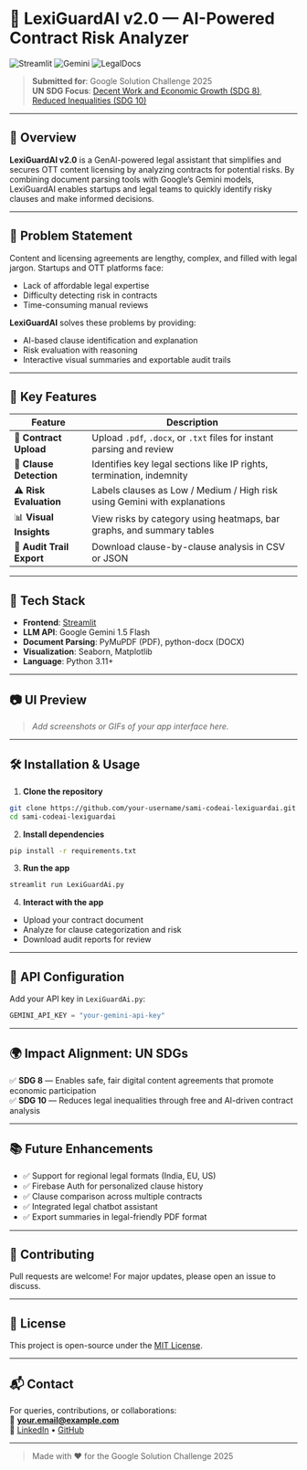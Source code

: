 

# 📄 LexiGuardAI v2.0 — AI-Powered Contract Risk Analyzer

![Streamlit](https://img.shields.io/badge/Built%20With-Streamlit-orange?style=for-the-badge&logo=streamlit)
![Gemini](https://img.shields.io/badge/Powered%20By-Google%20Gemini-blue?style=for-the-badge&logo=google)
![LegalDocs](https://img.shields.io/badge/Legal%20Parsing-PyMuPDF%20%26%20python-docx-green?style=for-the-badge)

> **Submitted for**: Google Solution Challenge 2025  
> **UN SDG Focus**: [Decent Work and Economic Growth (SDG 8)](https://sdgs.un.org/goals/goal8), [Reduced Inequalities (SDG 10)](https://sdgs.un.org/goals/goal10)

---

## 🌟 Overview

**LexiGuardAI v2.0** is a GenAI-powered legal assistant that simplifies and secures OTT content licensing by analyzing contracts for potential risks. By combining document parsing tools with Google’s Gemini models, LexiGuardAI enables startups and legal teams to quickly identify risky clauses and make informed decisions.

---

## 🎯 Problem Statement

Content and licensing agreements are lengthy, complex, and filled with legal jargon. Startups and OTT platforms face:

- Lack of affordable legal expertise  
- Difficulty detecting risk in contracts  
- Time-consuming manual reviews  

**LexiGuardAI** solves these problems by providing:  
- AI-based clause identification and explanation  
- Risk evaluation with reasoning  
- Interactive visual summaries and exportable audit trails  

---

## 🧠 Key Features

| Feature                        | Description                                                                 |
|-------------------------------|-----------------------------------------------------------------------------|
| 📄 **Contract Upload**         | Upload `.pdf`, `.docx`, or `.txt` files for instant parsing and review     |
| 🧩 **Clause Detection**        | Identifies key legal sections like IP rights, termination, indemnity       |
| ⚠️ **Risk Evaluation**         | Labels clauses as Low / Medium / High risk using Gemini with explanations  |
| 📊 **Visual Insights**         | View risks by category using heatmaps, bar graphs, and summary tables      |
| 📁 **Audit Trail Export**      | Download clause-by-clause analysis in CSV or JSON                          |

---

## 🚀 Tech Stack

- **Frontend**: [Streamlit](https://streamlit.io/)  
- **LLM API**: Google Gemini 1.5 Flash  
- **Document Parsing**: PyMuPDF (PDF), python-docx (DOCX)  
- **Visualization**: Seaborn, Matplotlib  
- **Language**: Python 3.11+

---

## 📷 UI Preview

> _Add screenshots or GIFs of your app interface here._

---

## 🛠️ Installation & Usage

1. **Clone the repository**
```bash
git clone https://github.com/your-username/sami-codeai-lexiguardai.git
cd sami-codeai-lexiguardai
```

2. **Install dependencies**
```bash
pip install -r requirements.txt
```

3. **Run the app**
```bash
streamlit run LexiGuardAi.py
```

4. **Interact with the app**
- Upload your contract document  
- Analyze for clause categorization and risk  
- Download audit reports for review  

---

## 🔐 API Configuration

Add your API key in `LexiGuardAi.py`:

```python
GEMINI_API_KEY = "your-gemini-api-key"
```

---

## 🌍 Impact Alignment: UN SDGs

✅ **SDG 8** — Enables safe, fair digital content agreements that promote economic participation  
✅ **SDG 10** — Reduces legal inequalities through free and AI-driven contract analysis  

---

## 📚 Future Enhancements

- ✅ Support for regional legal formats (India, EU, US)  
- ✅ Firebase Auth for personalized clause history  
- ✅ Clause comparison across multiple contracts  
- ✅ Integrated legal chatbot assistant  
- ✅ Export summaries in legal-friendly PDF format  

---

## 🤝 Contributing

Pull requests are welcome! For major updates, please open an issue to discuss.

---

## 📄 License

This project is open-source under the [MIT License](LICENSE).

---

## 📬 Contact

For queries, contributions, or collaborations:  
📧 **your.email@example.com**  
🔗 [LinkedIn](https://www.linkedin.com/in/your-profile) • [GitHub](https://github.com/your-username)

---

> Made with ❤️ for the Google Solution Challenge 2025
